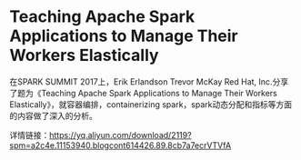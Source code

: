 # Teaching Apache Spark Applications to Manage Their Workers Elastically
在SPARK SUMMIT 2017上，Erik Erlandson Trevor McKay Red Hat, Inc.分享了题为《Teaching Apache Spark Applications to Manage Their Workers Elastically》，就容器编排，containerizing spark，spark动态分配和指标等方面的内容做了深入的分析。

详情链接：https://yq.aliyun.com/download/2119?spm=a2c4e.11153940.blogcont614426.89.8cb7a7ecrVTVfA
